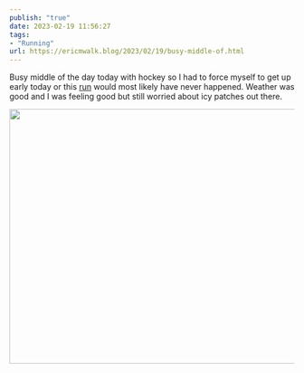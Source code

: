 ```yaml
---
publish: "true"
date: 2023-02-19 11:56:27
tags:
- "Running"
url: https://ericmwalk.blog/2023/02/19/busy-middle-of.html
---
```

Busy middle of the day today with hockey so I had to force myself to get up early today or this [run](http://www.strava.com/activities/8587577942) would most likely have never happened. Weather was good and I was feeling good but still worried about icy patches out there.



<img src="uploads/2023/4a857839e0.jpg" width="600" height="450" alt="">